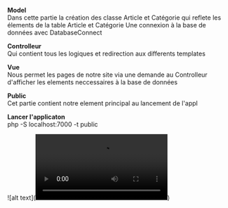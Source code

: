 **Model** <br>
Dans cette partie la création des classe Article et Catégorie qui reflete les élements de la table Article et Catégorie
Une connexion à la base de données avec DatabaseConnect 

**Controlleur** <br>
Qui contient tous les logiques et redirection aux differents templates 

**Vue**<br>
Nous permet les pages de notre site via une demande au Controlleur d'afficher les elements neccessaires à la base de données 

**Public** <br>
Cet partie contient notre element principal au lancement de l'appl

**Lancer l'applicaton** <br>
php -S localhost:7000 -t public

![alt text](<video controls src="20240714-1555-17.0153004.mp4" title="Title"></video>)